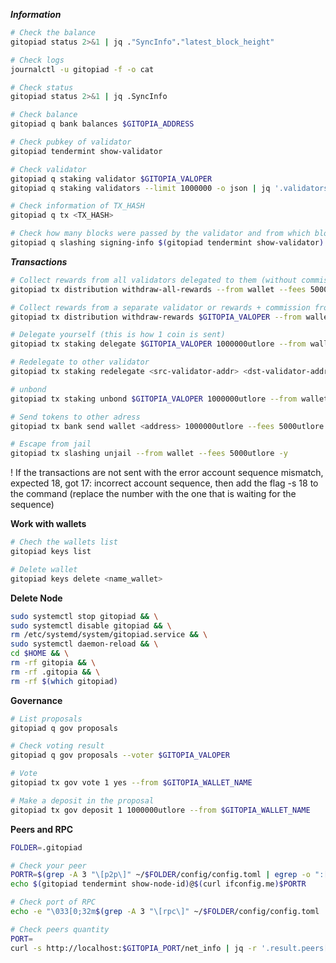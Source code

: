 ***Information***
```bash
# Check the balance
gitopiad status 2>&1 | jq ."SyncInfo"."latest_block_height"
```
```bash
# Check logs
journalctl -u gitopiad -f -o cat
```
```bash
# Check status
gitopiad status 2>&1 | jq .SyncInfo
```
```bash
# Check balance
gitopiad q bank balances $GITOPIA_ADDRESS
```
```bash
# Check pubkey of validator
gitopiad tendermint show-validator
```
```bash
# Check validator
gitopiad q staking validator $GITOPIA_VALOPER
gitopiad q staking validators --limit 1000000 -o json | jq '.validators[] | select(.description.moniker="$GITOPIA_VALOPER")' | jq
```
```bash
# Check information of TX_HASH
gitopiad q tx <TX_HASH>
```
```bash
# Check how many blocks were passed by the validator and from which block the asset
gitopiad q slashing signing-info $(gitopiad tendermint show-validator)
```

***Transactions***

```bash
# Collect rewards from all validators delegated to them (without commission)
gitopiad tx distribution withdraw-all-rewards --from wallet --fees 5000utlore -y
```
```bash
# Collect rewards from a separate validator or rewards + commission from your own validator
gitopiad tx distribution withdraw-rewards $GITOPIA_VALOPER --from wallet --fees 5000utlore --commission -y
```
```bash
# Delegate yourself (this is how 1 coin is sent)
gitopiad tx staking delegate $GITOPIA_VALOPER 1000000utlore --from wallet --fees 5000utlore -y
```
```bash
# Redelegate to other validator
gitopiad tx staking redelegate <src-validator-addr> <dst-validator-addr> 1000000utlore --from wallet --fees 5000utlore --gas=300000 -y
```
```bash
# unbond 
gitopiad tx staking unbond $GITOPIA_VALOPER 1000000utlore --from wallet --fees 5000utlore -y
```
```bash
# Send tokens to other adress
gitopiad tx bank send wallet <address> 1000000utlore --fees 5000utlore -y
```
```bash
# Escape from jail
gitopiad tx slashing unjail --from wallet --fees 5000utlore -y
```

! If the transactions are not sent with the error account sequence mismatch, expected 18, got 17: incorrect account sequence, then add the flag -s 18 to the command (replace the number with the one that is waiting for the sequence)

**Work with wallets**

```bash
# Chech the wallets list
gitopiad keys list
```
```bash
# Delete wallet
gitopiad keys delete <name_wallet>
```

**Delete Node**

```bash
sudo systemctl stop gitopiad && \
sudo systemctl disable gitopiad && \
rm /etc/systemd/system/gitopiad.service && \
sudo systemctl daemon-reload && \
cd $HOME && \
rm -rf gitopia && \
rm -rf .gitopia && \
rm -rf $(which gitopiad)
```

**Governance**

```bash
# List proposals
gitopiad q gov proposals
```
```bash
# Check voting result
gitopiad q gov proposals --voter $GITOPIA_VALOPER
```
```bash
# Vote 
gitopiad tx gov vote 1 yes --from $GITOPIA_WALLET_NAME
```
```bash
# Make a deposit in the proposal
gitopiad tx gov deposit 1 1000000utlore --from $GITOPIA_WALLET_NAME
```

**Peers and RPC**

```bash
FOLDER=.gitopiad
```
```bash
# Check your peer
PORTR=$(grep -A 3 "\[p2p\]" ~/$FOLDER/config/config.toml | egrep -o ":[0-9]+") && \
echo $(gitopiad tendermint show-node-id)@$(curl ifconfig.me)$PORTR
```
```bash
# Check port of RPC
echo -e "\033[0;32m$(grep -A 3 "\[rpc\]" ~/$FOLDER/config/config.toml | egrep -o ":[0-9]+")\033[0m"
```
```bash
# Check peers quantity
PORT=
curl -s http://localhost:$GITOPIA_PORT/net_info | jq -r '.result.peers[] | "\(.node_info.id)@\(.remote_ip):\(.node_info.listen_addr | split(":")[2])"' | wc -l
```
